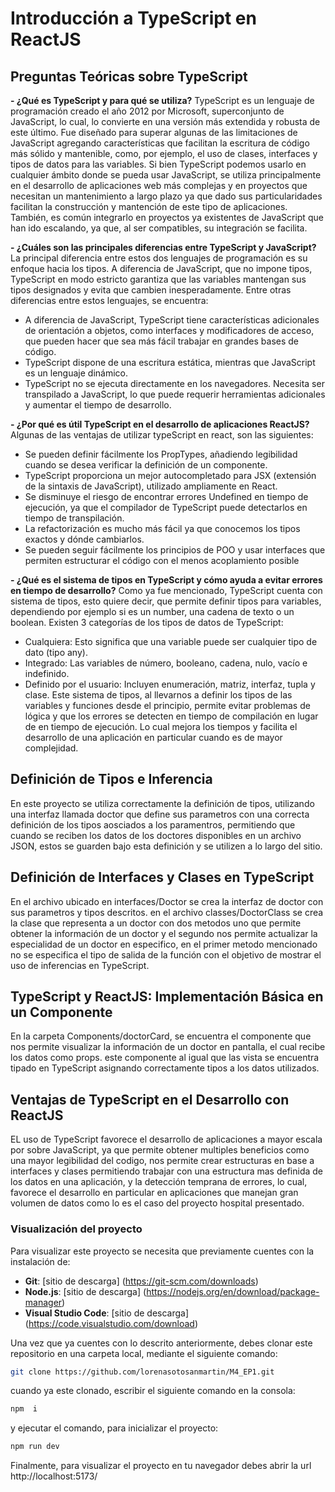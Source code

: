 # Introducción a TypeScript en ReactJS 

## Preguntas Teóricas sobre TypeScript
**- ¿Qué es TypeScript y para qué se utiliza?**
TypeScript es un lenguaje de programación creado el año 2012 por Microsoft, superconjunto de JavaScript, lo cual, lo convierte en una versión más extendida y robusta de este último. Fue diseñado para superar algunas de las limitaciones de JavaScript agregando características que facilitan la escritura de código más sólido y mantenible, como, por ejemplo, el uso de clases, interfaces y tipos de datos para las variables. 
Si bien TypeScript podemos usarlo en cualquier ámbito donde se pueda usar JavaScript, se utiliza principalmente en el desarrollo de aplicaciones web más complejas y en proyectos que necesitan un mantenimiento a largo plazo ya que dado sus particularidades facilitan la construcción y mantención de este tipo de aplicaciones. También, es común integrarlo en proyectos ya existentes de JavaScript que han ido escalando, ya que, al ser compatibles, su integración se facilita.

**- ¿Cuáles son las principales diferencias entre TypeScript y JavaScript?**
La principal diferencia entre estos dos lenguajes de programación es su enfoque hacia los tipos. A diferencia de JavaScript, que no impone tipos, TypeScript en modo estricto garantiza que las variables mantengan sus tipos designados y evita que cambien inesperadamente. Entre otras diferencias entre estos lenguajes, se encuentra: 
  - A diferencia de JavaScript, TypeScript tiene características adicionales de orientación a objetos, como interfaces y modificadores de acceso, que pueden hacer que sea más fácil trabajar en grandes bases de código.
  - TypeScript dispone de una escritura estática, mientras que JavaScript es un lenguaje dinámico.
  - TypeScript no se ejecuta directamente en los navegadores. Necesita ser transpilado a JavaScript, lo que puede requerir herramientas adicionales y aumentar el tiempo de desarrollo.

**- ¿Por qué es útil TypeScript en el desarrollo de aplicaciones ReactJS?**
Algunas de las ventajas de utilizar typeScript en react, son las siguientes: 
  - Se pueden definir fácilmente los PropTypes, añadiendo legibilidad cuando se desea verificar la definición de un componente.
  - TypeScript proporciona un mejor autocompletado para JSX (extensión de la sintaxis de JavaScript), utilizado ampliamente en React.
  - Se disminuye el riesgo de encontrar errores Undefined en tiempo de ejecución, ya que el compilador de TypeScript puede detectarlos en tiempo de transpilación.
  - La refactorización es mucho más fácil ya que conocemos los tipos exactos y dónde cambiarlos. 
  - Se pueden seguir fácilmente los principios de POO y usar interfaces que permiten estructurar el código con el menos acoplamiento posible

**- ¿Qué es el sistema de tipos en TypeScript y cómo ayuda a evitar errores en tiempo de desarrollo?**
Como ya fue mencionado, TypeScript cuenta con sistema de tipos, esto quiere decir, que permite definir tipos para variables, dependiendo por ejemplo si es un number, una cadena de texto o un boolean.
Existen 3 categorías de los tipos de datos de TypeScript:
  - Cualquiera: Esto significa que una variable puede ser cualquier tipo de dato (tipo any).
  - Integrado:  Las variables de número, booleano, cadena, nulo, vacío e indefinido.
-  Definido por el usuario: Incluyen enumeración, matriz, interfaz, tupla y clase.
Este sistema de tipos, al llevarnos a definir los tipos de las variables y funciones desde el principio, permite evitar problemas de lógica y que los errores se detecten en tiempo de compilación en lugar de en tiempo de ejecución. Lo cual mejora los tiempos y facilita el desarrollo de una aplicación en particular cuando es de mayor complejidad.

## Definición de Tipos e Inferencia
En este proyecto se utiliza correctamente la definición de tipos, utilizando una interfaz llamada doctor que define sus parametros con una correcta definición de los tipos aosciados a los paramentros, permitiendo que cuando se reciben los datos de los doctores disponibles en un archivo JSON, estos se guarden bajo esta definición y se utilizen a lo largo del sitio.

## Definición de Interfaces y Clases en TypeScript
En el archivo ubicado en interfaces/Doctor se crea la interfaz de doctor con sus parametros y tipos descritos. en el archivo classes/DoctorClass se crea la clase que representa a un doctor con dos metodos uno que permite obtener la información de un doctor y el segundo nos permite actualizar la especialidad de un doctor en especifico, en el primer metodo mencionado no se especifica el tipo de salida de la función con el objetivo de mostrar el uso de inferencias en TypeScript.

## TypeScript y ReactJS: Implementación Básica en un Componente
En la carpeta Components/doctorCard, se encuentra el componente que nos permite visualizar la información de un doctor en pantalla, el cual recibe los datos como props. este componente al igual que las vista se encuentra tipado en TypeScript asignando correctamente tipos a los datos utilizados.

## Ventajas de TypeScript en el Desarrollo con ReactJS
EL uso de TypeScript favorece el desarrollo de aplicaciones a mayor escala por sobre JavaScript, ya que permite obtener multiples beneficios como una mayor legibilidad del codigo, nos permite crear estructuras en base a interfaces y clases permitiendo trabajar con una estructura mas definida de los datos en una aplicación, y la detección temprana de errores, lo cual, favorece el desarrollo en particular en aplicaciones que manejan gran volumen de datos como lo es el caso del proyecto hospital presentado.

 ### Visualización del proyecto
Para visualizar este proyecto se necesita que previamente cuentes con la instalación de:
- **Git**: [sitio de descarga] (https://git-scm.com/downloads)
- **Node.js**: [sitio de descarga] (https://nodejs.org/en/download/package-manager)
- **Visual Studio Code**: [sitio de descarga] (https://code.visualstudio.com/download)
  
Una vez que ya cuentes con lo descrito anteriormente, debes clonar este repositorio en una carpeta local, mediante el siguiente comando:
```bash
git clone https://github.com/lorenasotosanmartin/M4_EP1.git
```
cuando ya este clonado, escribir el siguiente comando en la consola: 
```bash
npm  i
```
y ejecutar el comando, para inicializar el proyecto: 
```bash
npm run dev
```
Finalmente, para visualizar el proyecto en tu navegador debes abrir la url http://localhost:5173/ 

